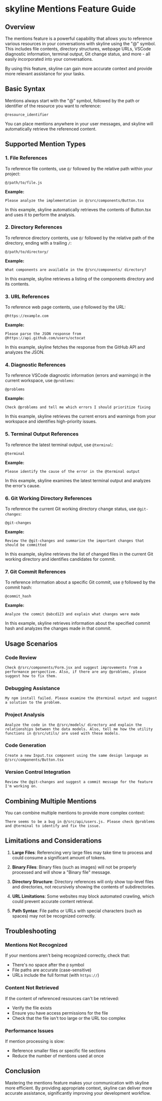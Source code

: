 # skyline Mentions Feature Guide

## Overview

The mentions feature is a powerful capability that allows you to reference various resources in your conversations with skyline using the "@" symbol. This includes file contents, directory structures, webpage URLs, VSCode diagnostic information, terminal output, Git change status, and more - all easily incorporated into your conversations.

By using this feature, skyline can gain more accurate context and provide more relevant assistance for your tasks.

## Basic Syntax

Mentions always start with the "@" symbol, followed by the path or identifier of the resource you want to reference:

```
@resource_identifier
```

You can place mentions anywhere in your user messages, and skyline will automatically retrieve the referenced content.

## Supported Mention Types

### 1. File References

To reference file contents, use `@/` followed by the relative path within your project:

```
@/path/to/file.js
```

**Example:**
```
Please analyze the implementation in @/src/components/Button.tsx
```

In this example, skyline automatically retrieves the contents of Button.tsx and uses it to perform the analysis.

### 2. Directory References

To reference directory contents, use `@/` followed by the relative path of the directory, ending with a trailing `/`:

```
@/path/to/directory/
```

**Example:**
```
What components are available in the @/src/components/ directory?
```

In this example, skyline retrieves a listing of the components directory and its contents.

### 3. URL References

To reference web page contents, use `@` followed by the URL:

```
@https://example.com
```

**Example:**
```
Please parse the JSON response from @https://api.github.com/users/octocat
```

In this example, skyline fetches the response from the GitHub API and analyzes the JSON.

### 4. Diagnostic References

To reference VSCode diagnostic information (errors and warnings) in the current workspace, use `@problems`:

```
@problems
```

**Example:**
```
Check @problems and tell me which errors I should prioritize fixing
```

In this example, skyline retrieves the current errors and warnings from your workspace and identifies high-priority issues.

### 5. Terminal Output References

To reference the latest terminal output, use `@terminal`:

```
@terminal
```

**Example:**
```
Please identify the cause of the error in the @terminal output
```

In this example, skyline examines the latest terminal output and analyzes the error's cause.

### 6. Git Working Directory References

To reference the current Git working directory change status, use `@git-changes`:

```
@git-changes
```

**Example:**
```
Review the @git-changes and summarize the important changes that should be committed
```

In this example, skyline retrieves the list of changed files in the current Git working directory and identifies candidates for commit.

### 7. Git Commit References

To reference information about a specific Git commit, use `@` followed by the commit hash:

```
@commit_hash
```

**Example:**
```
Analyze the commit @abcd123 and explain what changes were made
```

In this example, skyline retrieves information about the specified commit hash and analyzes the changes made in that commit.

## Usage Scenarios

### Code Review

```
Check @/src/components/Form.jsx and suggest improvements from a performance perspective. Also, if there are any @problems, please suggest how to fix them.
```

### Debugging Assistance

```
My npm install failed. Please examine the @terminal output and suggest a solution to the problem.
```

### Project Analysis

```
Analyze the code in the @/src/models/ directory and explain the relationships between the data models. Also, tell me how the utility functions in @/src/utils/ are used with these models.
```

### Code Generation

```
Create a new Input.tsx component using the same design language as @/src/components/Button.tsx
```

### Version Control Integration

```
Review the @git-changes and suggest a commit message for the feature I'm working on.
```

## Combining Multiple Mentions

You can combine multiple mentions to provide more complex context:

```
There seems to be a bug in @/src/api/users.js. Please check @problems and @terminal to identify and fix the issue.
```

## Limitations and Considerations

1. **Large Files**: Referencing very large files may take time to process and could consume a significant amount of tokens.

2. **Binary Files**: Binary files (such as images) will not be properly processed and will show a "Binary file" message.

3. **Directory Structure**: Directory references will only show top-level files and directories, not recursively showing the contents of subdirectories.

4. **URL Limitations**: Some websites may block automated crawling, which could prevent accurate content retrieval.

5. **Path Syntax**: File paths or URLs with special characters (such as spaces) may not be recognized correctly.

## Troubleshooting

### Mentions Not Recognized

If your mentions aren't being recognized correctly, check that:

- There's no space after the `@` symbol
- File paths are accurate (case-sensitive)
- URLs include the full format (with `https://`)

### Content Not Retrieved

If the content of referenced resources can't be retrieved:

- Verify the file exists
- Ensure you have access permissions for the file
- Check that the file isn't too large or the URL too complex

### Performance Issues

If mention processing is slow:

- Reference smaller files or specific file sections
- Reduce the number of mentions used at once

## Conclusion

Mastering the mentions feature makes your communication with skyline more efficient. By providing appropriate context, skyline can deliver more accurate assistance, significantly improving your development workflow.
